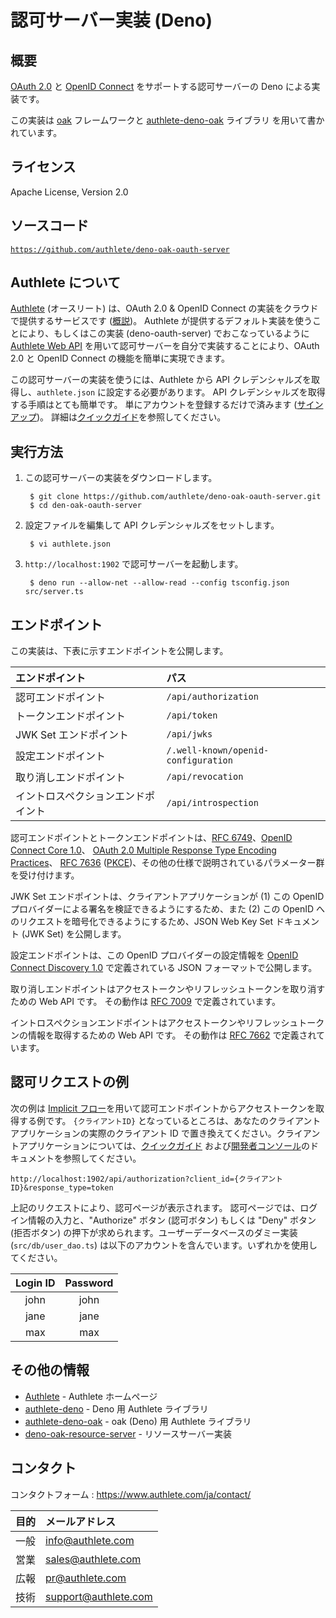 認可サーバー実装 (Deno)
======================

概要
--------

[OAuth 2.0][RFC6749] と [OpenID Connect][OIDC] をサポートする認可サーバーの Deno
による実装です。

この実装は [oak][Oak] フレームワークと [authlete-deno-oak][AuthleteDenoOak] ライブラリ
を用いて書かれています。

ライセンス
---------

  Apache License, Version 2.0

ソースコード
-----------

  <code>https://github.com/authlete/deno-oak-oauth-server</code>

Authlete について
-----------------

[Authlete][Authlete] (オースリート) は、OAuth 2.0 & OpenID Connect
の実装をクラウドで提供するサービスです ([概説][AuthleteOverview])。
Authlete が提供するデフォルト実装を使うことにより、もしくはこの実装
(deno-oauth-server) でおこなっているように [Authlete Web API][AuthleteAPI]
を用いて認可サーバーを自分で実装することにより、OAuth 2.0 と OpenID Connect
の機能を簡単に実現できます。

この認可サーバーの実装を使うには、Authlete から API
クレデンシャルズを取得し、`authlete.json` に設定する必要があります。
API クレデンシャルズを取得する手順はとても簡単です。
単にアカウントを登録するだけで済みます ([サインアップ][AuthleteSignUp])。
詳細は[クイックガイド][AuthleteGettingStarted]を参照してください。

実行方法
----------

1. この認可サーバーの実装をダウンロードします。

        $ git clone https://github.com/authlete/deno-oak-oauth-server.git
        $ cd den-oak-oauth-server

2. 設定ファイルを編集して API クレデンシャルズをセットします。

        $ vi authlete.json

3. `http://localhost:1902` で認可サーバーを起動します。

        $ deno run --allow-net --allow-read --config tsconfig.json src/server.ts

エンドポイント
--------------

この実装は、下表に示すエンドポイントを公開します。

| エンドポイント | パス |
|:--------------|:-----|
| 認可エンドポイント | `/api/authorization` |
| トークンエンドポイント | `/api/token` |
| JWK Set エンドポイント | `/api/jwks` |
| 設定エンドポイント | `/.well-known/openid-configuration` |
| 取り消しエンドポイント  | `/api/revocation` |
| イントロスペクションエンドポイント | `/api/introspection` |

認可エンドポイントとトークンエンドポイントは、[RFC 6749][RFC6749]、[OpenID Connect Core 1.0][OIDCCore]、
[OAuth 2.0 Multiple Response Type Encoding Practices][MultiResponseType]、
[RFC 7636][RFC7636] ([PKCE][PKCE])、その他の仕様で説明されているパラメーター群を受け付けます。

JWK Set エンドポイントは、クライアントアプリケーションが (1) この OpenID
プロバイダーによる署名を検証できるようにするため、また (2) この OpenID
へのリクエストを暗号化できるようにするため、JSON Web Key Set ドキュメント
(JWK Set) を公開します。

設定エンドポイントは、この OpenID プロバイダーの設定情報を
[OpenID Connect Discovery 1.0][OIDCDiscovery] で定義されている JSON フォーマットで公開します。

取り消しエンドポイントはアクセストークンやリフレッシュトークンを取り消すための
Web API です。 その動作は [RFC 7009][RFC7009] で定義されています。

イントロスペクションエンドポイントはアクセストークンやリフレッシュトークンの情報を取得するための
Web API です。 その動作は [RFC 7662][RFC7662] で定義されています。

認可リクエストの例
------------------

次の例は [Implicit フロー][ImplicitFlow]を用いて認可エンドポイントからアクセストークンを取得する例です。
`{クライアントID}` となっているところは、あなたのクライアントアプリケーションの実際のクライアント
ID で置き換えてください。クライアントアプリケーションについては、[クイックガイド][AuthleteGettingStarted]
および[開発者コンソール][DeveloperConsole]のドキュメントを参照してください。

    http://localhost:1902/api/authorization?client_id={クライアントID}&response_type=token

上記のリクエストにより、認可ページが表示されます。
認可ページでは、ログイン情報の入力と、"Authorize" ボタン (認可ボタン) もしくは "Deny" ボタン
(拒否ボタン) の押下が求められます。ユーザーデータベースのダミー実装 (`src/db/user_dao.ts`)
は以下のアカウントを含んでいます。いずれかを使用してください。

| Login ID | Password |
|:--------:|:--------:|
|   john   |   john   |
|   jane   |   jane   |
|   max    |   max    |

その他の情報
------------

- [Authlete][Authlete] - Authlete ホームページ
- [authlete-deno][AuthleteDeno] - Deno 用 Authlete ライブラリ
- [authlete-deno-oak][AuthleteDenoOak] - oak (Deno) 用 Authlete ライブラリ
- [deno-oak-resource-server][DenoOakResourceServer] - リソースサーバー実装

コンタクト
----------

コンタクトフォーム : https://www.authlete.com/ja/contact/

| 目的 | メールアドレス       |
|:-----|:---------------------|
| 一般 | info@authlete.com    |
| 営業 | sales@authlete.com   |
| 広報 | pr@authlete.com      |
| 技術 | support@authlete.com |

[Authlete]:               https://www.authlete.com/
[AuthleteAPI]:            https://docs.authlete.com/
[AuthleteGettingStarted]: https://www.authlete.com/developers/getting_started/
[AuthleteOverview]:       https://www.authlete.com/developers/overview/
[AuthleteDeno]:           https://github.com/authlete/authlete-deno
[AuthleteDenoOak]:        https://github.com/authlete/authlete-deno-oak
[AuthleteSignUp]:         https://so.authlete.com/accounts/signup
[DenoOakResourceServer]:  https://github.com/authlete/deno-oak-resource-server
[DeveloperConsole]:       https://www.authlete.com/developers/cd_console/
[ImplicitFlow]:           https://tools.ietf.org/html/rfc6749#section-4.2
[MultiResponseType]:      https://openid.net/specs/oauth-v2-multiple-response-types-1_0.html
[Oak]:                    https://github.com/oakserver/oak
[OIDC]:                   https://openid.net/connect/
[OIDCCore]:               https://openid.net/specs/openid-connect-core-1_0.html
[OIDCDiscovery]:          https://openid.net/specs/openid-connect-discovery-1_0.html
[PKCE]:                   https://www.authlete.com/developers/pkce/
[RFC6749]:                https://tools.ietf.org/html/rfc6749
[RFC7009]:                https://tools.ietf.org/html/rfc7009
[RFC7636]:                https://tools.ietf.org/html/rfc7636
[RFC7662]:                https://tools.ietf.org/html/rfc7662